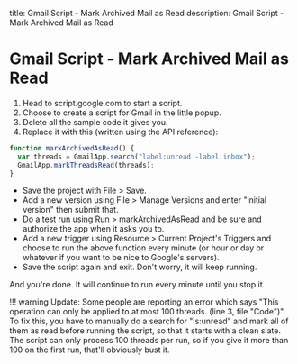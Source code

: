 title: Gmail Script - Mark Archived Mail as Read
description: Gmail Script - Mark Archived Mail as Read

<link rel="stylesheet" href="/assets/CSS/roundedCorners.css">

# Gmail Script - Mark Archived Mail as Read

1. Head to script.google.com to start a script.
2. Choose to create a script for Gmail in the little popup.
3. Delete all the sample code it gives you.
4. Replace it with this (written using the API reference):

```js
function markArchivedAsRead() {
  var threads = GmailApp.search("label:unread -label:inbox");
  GmailApp.markThreadsRead(threads);
}
```

* Save the project with File > Save.
* Add a new version using File > Manage Versions and enter "initial version" then submit that.
* Do a test run using Run > markArchivedAsRead and be sure and authorize the app when it asks you to.
* Add a new trigger using Resource > Current Project's Triggers and choose to run the above function every minute (or hour or day or whatever if you want to be nice to Google's servers).
* Save the script again and exit. Don't worry, it will keep running.

And you're done. It will continue to run every minute until you stop it.

!!! warning
    Update: Some people are reporting an error which says "This operation can only be applied to at most 100 threads. (line 3, file "Code")". To fix this, you have to manually do a search for "is:unread" and mark all of them as read before running the script, so that it starts with a clean slate. The script can only process 100 threads per run, so if you give it more than 100 on the first run, that'll obviously bust it.
